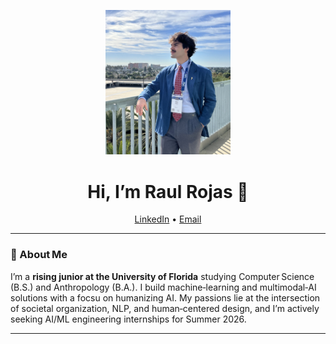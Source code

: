 <p align="center">
  <img src="IMG_0223_v3.jpg" width="200"](https://github.com/RIROJASS/RIROJASS/blob/main/IMG_0223_v3.jpg)"Raul Rojas headshot">
</p>

<h1 align="center">Hi, I’m Raul Rojas 👋</h1>

<p align="center">
  <a href="https://www.linkedin.com/in/raúl-rojas">LinkedIn</a> •
  <a href="mailto:raul.rojas@ufl.edu">Email</a>
</p>

---

### 🚀 About Me
I’m a **rising junior at the University of Florida** studying Computer Science (B.S.) and Anthropology (B.A.). I build machine‑learning and multimodal‑AI solutions with a focsu on humanizing AI. My passions lie at the intersection of societal organization, NLP, and human‑centered design, and I’m actively seeking AI/ML engineering internships for Summer  2026.

---
